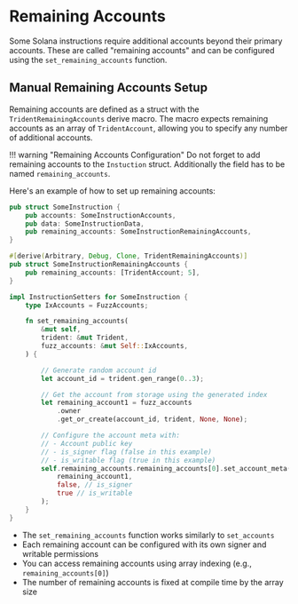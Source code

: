 # Remaining Accounts

Some Solana instructions require additional accounts beyond their primary accounts. These are called "remaining accounts" and can be configured using the `set_remaining_accounts` function.

## Manual Remaining Accounts Setup

Remaining accounts are defined as a struct with the `TridentRemainingAccounts` derive macro. The macro expects remaining accounts as an array of `TridentAccount`, allowing you to specify any number of additional accounts.

!!! warning "Remaining Accounts Configuration"
    Do not forget to add remaining accounts to the `Instuction` struct. Additionally the field has to be named `remaining_accounts`.

Here's an example of how to set up remaining accounts:

```rust
pub struct SomeInstruction {
    pub accounts: SomeInstructionAccounts,
    pub data: SomeInstructionData,
    pub remaining_accounts: SomeInstructionRemainingAccounts,
}

#[derive(Arbitrary, Debug, Clone, TridentRemainingAccounts)]
pub struct SomeInstructionRemainingAccounts {
    pub remaining_accounts: [TridentAccount; 5],
}

impl InstructionSetters for SomeInstruction {
    type IxAccounts = FuzzAccounts;

    fn set_remaining_accounts(
        &mut self,
        trident: &mut Trident,
        fuzz_accounts: &mut Self::IxAccounts,
    ) {

        // Generate random account id
        let account_id = trident.gen_range(0..3);

        // Get the account from storage using the generated index
        let remaining_account1 = fuzz_accounts
            .owner
            .get_or_create(account_id, trident, None, None);

        // Configure the account meta with:
        // - Account public key
        // - is_signer flag (false in this example)
        // - is_writable flag (true in this example)
        self.remaining_accounts.remaining_accounts[0].set_account_meta(
            remaining_account1,
            false, // is_signer
            true // is_writable
        );
    }
}
```


- The `set_remaining_accounts` function works similarly to `set_accounts`
- Each remaining account can be configured with its own signer and writable permissions
- You can access remaining accounts using array indexing (e.g., `remaining_accounts[0]`)
- The number of remaining accounts is fixed at compile time by the array size
